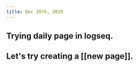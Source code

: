 ```yaml
---
title: Dec 26th, 2020
---
```


## Trying daily page in logseq.
## Let's try creating a [[new page]].
##
